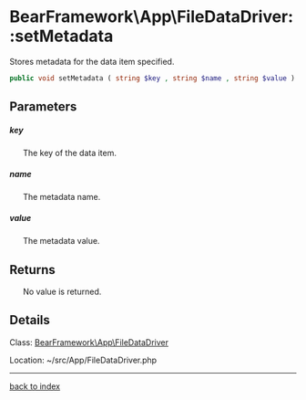 # BearFramework\App\FileDataDriver::setMetadata

Stores metadata for the data item specified.

```php
public void setMetadata ( string $key , string $name , string $value )
```

## Parameters

##### key

&nbsp;&nbsp;&nbsp;&nbsp;&nbsp;&nbsp;The key of the data item.

##### name

&nbsp;&nbsp;&nbsp;&nbsp;&nbsp;&nbsp;The metadata name.

##### value

&nbsp;&nbsp;&nbsp;&nbsp;&nbsp;&nbsp;The metadata value.

## Returns

&nbsp;&nbsp;&nbsp;&nbsp;&nbsp;&nbsp;No value is returned.

## Details

Class: [BearFramework\App\FileDataDriver](bearframework.app.filedatadriver.class.md)

Location: ~/src/App/FileDataDriver.php

---

[back to index](index.md)

